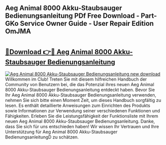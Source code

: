 ## Aeg Animal 8000 Akku-Staubsauger Bedienungsanleitung PDf Free Download - Part-GKo Service Owner Guide - User Repair Edition OmJMA

# <h2><a href="http://df1rz5.blite.top/?on=Aeg+Animal+8000+Akku-Staubsauger+Bedienungsanleitung">🔗Download 👉🔴 Aeg Animal 8000 Akku-Staubsauger Bedienungsanleitung</a></h2>

[![Aeg Animal 8000 Akku-Staubsauger Bedienungsanleitung new download](https://i.imgur.com/lujVjoI.png)](http://df1rz5.blite.top/?on=Aeg+Animal+8000+Akku-Staubsauger+Bedienungsanleitung)
Willkommen im Club! Treten Sie mit diesem hilfreichen Handbuch der Community von Benutzern bei, die das Potenzial ihres neuen Aeg Animal 8000 Akku-Staubsauger Bedienungsanleitung entdeckt haben. Bevor Sie Ihr Aeg Animal 8000 Akku-Staubsauger Bedienungsanleitung verwenden, nehmen Sie sich bitte einen Moment Zeit, um dieses Handbuch sorgfältig zu lesen. Es enthält detaillierte Anweisungen zum Einrichten des Produkts sowie Informationen zur Verwendung seiner verschiedenen Funktionen und Fähigkeiten. Erleben Sie die Leistungsfähigkeit der Funktionsliste mit Ihrem neuen Aeg Animal 8000 Akku-Staubsauger Bedienungsanleitung. Danke, dass Sie sich für uns entschieden haben! Wir wissen Ihr Vertrauen und Ihre Unterstützung für Aeg Animal 8000 Akku-Staubsauger BedienungsanleitungD zu schätzen.
